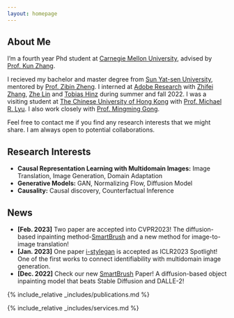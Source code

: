 ```yaml
---
layout: homepage
---
```


## About Me

I’m a fourth year Phd student at [Carnegie Mellon University](https://www.cmu.edu/), advised by [Prof. Kun Zhang](https://www.andrew.cmu.edu/user/kunz1/). 

I recieved my bachelor and master degree from [Sun Yat-sen University](https://www.sysu.edu.cn/sysuen), mentored by [Prof. Zibin Zheng](https://www.zibinzheng.com/). I interned at [Adobe Research](https://research.adobe.com/) with [Zhifei Zhang](https://zzutk.github.io/), [Zhe Lin](https://sites.google.com/site/zhelin625/) and [Tobias Hinz](http://www.tobiashinz.com/) during summer and fall 2022. I was a visiting student at [The Chinese University of Hong Kong](https://www.cuhk.edu.hk/english/index.html) with [Prof. Michael R. Lyu](http://www.cse.cuhk.edu.hk/lyu/). I also work closely with [Prof. Mingming Gong](https://mingming-gong.github.io/). 

Feel free to contact me if you find any research interests that we might share. I am always open to potential collaborations.

## Research Interests

- **Causal Representation Learning with Multidomain Images:** Image Translation, Image Generation, Domain Adaptation
- **Generative Models:** GAN, Normalizing Flow, Diffusion Model
- **Causality:** Causal discovery, Counterfactual Inference

## News

- **[Feb. 2023]** Two paper are accepted into CVPR2023! The diffusion-based inpainting method-[SmartBrush](https://arxiv.org/pdf/2212.05034.pdf) and a new method for image-to-image translation!
- **[Jan. 2023]** One paper [i-stylegan](https://openreview.net/pdf?id=U2g8OGONA_V) is accepted as ICLR2023 Spotlight! One of the first works to connect identifiability with multidomain image generation.
- **[Dec. 2022]** Check our new [SmartBrush](https://arxiv.org/pdf/2212.05034.pdf) Paper! A diffusion-based object inpainting model that beats Stable Diffusion and DALLE-2!

{% include_relative _includes/publications.md %}

{% include_relative _includes/services.md %}

